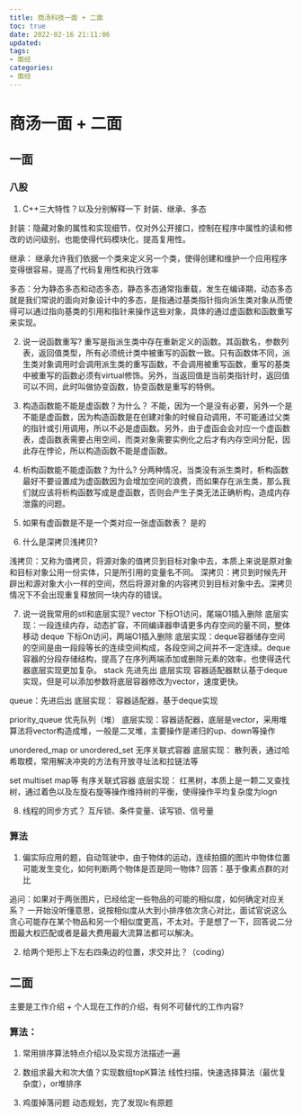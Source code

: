 ```yaml
---
title: 商汤科技一面 + 二面
toc: true
date: 2022-02-16 21:11:06
updated:
tags:
- 面经
categories:
- 面经
---
```


# 商汤一面 + 二面

## 一面

### 八股

1. C++三大特性？以及分别解释一下
封装、继承、多态

封装：隐藏对象的属性和实现细节，仅对外公开接口，控制在程序中属性的读和修改的访问级别，也能使得代码模块化，提高复用性。

继承： 继承允许我们依据一个类来定义另一个类，使得创建和维护一个应用程序变得很容易，提高了代码复用性和执行效率

多态：分为静态多态和动态多态，静态多态通常指重载，发生在编译期，动态多态就是我们常说的面向对象设计中的多态，是指通过基类指针指向派生类对象从而使得可以通过指向基类的引用和指针来操作这些对象，具体的通过虚函数和函数重写来实现。

2. 说一说函数重写?
重写是指派生类中存在重新定义的函数。其函数名，参数列表，返回值类型，所有必须统计类中被重写的函数一致。只有函数体不同，派生类对象调用时会调用派生类的重写函数，不会调用被重写函数，重写的基类中被重写的函数必须有virtual修饰。另外，当返回值是当前类指针时，返回值可以不同，此时叫做协变函数，协变函数是重写的特例。

3. 构造函数能不能是虚函数？为什么？
不能，因为一个是没有必要，另外一个是不能是虚函数，因为构造函数是在创建对象的时候自动调用，不可能通过父类的指针或引用调用，所以不必是虚函数。另外，由于虚函会会对应一个虚函数表，虚函数表需要占用空间，而类对象需要实例化之后才有内存空间分配，因此存在悖论，所以构造函数不能是虚函数。

4. 析构函数能不能虚函数？为什么?
分两种情况，当类没有派生类时，析构函数最好不要设置成为虚函数因为会增加空间的浪费，而如果存在派生类，那么我们就应该将析构函数写成是虚函数，否则会产生子类无法正确析构，造成内存泄露的问题。

5. 如果有虚函数是不是一个类对应一张虚函数表？
是的

6. 什么是深拷贝浅拷贝?

浅拷贝：又称为值拷贝，将源对象的值拷贝到目标对象中去，本质上来说是原对象和目标对象公用一份实体，只是所引用的变量名不同。
深拷贝：拷贝到时候先开辟出和源对象大小一样的空间，然后将源对象的内容拷贝到目标对象中去。深拷贝情况下不会出现重复释放同一块内存的错误。

7. 说一说我常用的stl和底层实现?
vector 下标O1访问，尾端O1插入删除
底层实现：一段连续内存，动态扩容，不同编译器申请更多内存空间的量不同，整体移动
deque 下标On访问，两端O1插入删除
底层实现：deque容器储存空间的空间是由一段段等长的连续空间构成，各段空间之间并不一定连续。deque容器的分段存储结构，提高了在序列两端添加或删除元素的效率，也使得迭代器底层实现更加复杂。
stack 先进先出
底层实现 容器适配器默认基于deque实现，但是可以添加参数将底层容器修改为vector，速度更快。

queue：先进后出
底层实现： 容器适配器，基于deque实现

priority_queue 优先队列（堆）
底层实现：容器适配器，底层是vector，采用堆算法将vector构造成堆，一般是二叉堆，主要操作是递归的up、down等操作

unordered_map or unordered_set 无序关联式容器
底层实现： 散列表，通过哈希取模，常用解决冲突的方法有开放寻址法和拉链法等

set multiset map等 有序关联式容器
底层实现： 红黑树，本质上是一颗二叉查找树，通过着色以及左旋右旋等操作维持树的平衡，使得操作平均复杂度为logn

8. 线程的同步方式？
互斥锁、条件变量、读写锁、信号量

### 算法

1. 偏实际应用的题，自动驾驶中，由于物体的运动，连续拍摄的图片中物体位置可能发生变化，如何判断两个物体是否是同一物体?
回答：基于像素点群的对比

追问：如果对于两张图片，已经给定一些物品的可能的相似度，如何确定对应关系？
一开始没听懂意思，说按相似度从大到小排序依次贪心对比，面试官说这么贪心可能存在某个物品和另一个相似度更高，不太对。于是想了一下，回答说二分图最大权匹配或者是最大费用最大流算法都可以解决。

2. 给两个矩形上下左右四条边的位置，求交并比？（coding）

## 二面

主要是工作介绍 + 个人现在工作的介绍，有何不可替代的工作内容?

### 算法：
1. 常用排序算法特点介绍以及实现方法描述一遍

2. 数组求最大和次大值？实现数组topK算法
    线性扫描，快速选择算法（最优复杂度），or堆排序
3. 鸡蛋掉落问题
    动态规划，完了发现lc有原题

<!--more-->
